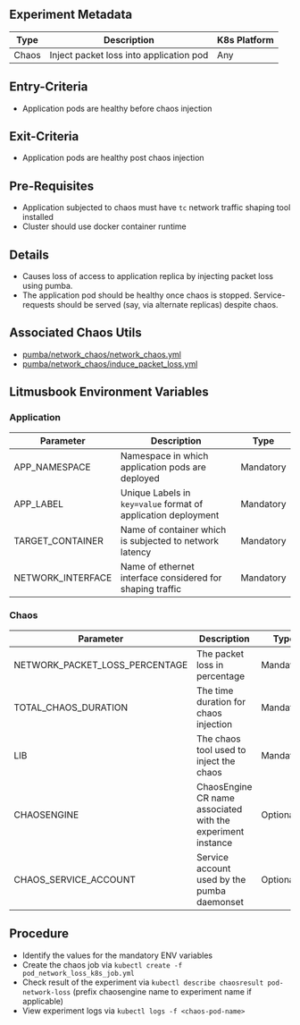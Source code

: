 ## Experiment Metadata

| Type  | Description                                                  | K8s Platform |
| ----- | ------------------------------------------------------------ | -------------|
| Chaos | Inject packet loss into application pod                      | Any          |

## Entry-Criteria

- Application pods are healthy before chaos injection

## Exit-Criteria

- Application pods are healthy post chaos injection

## Pre-Requisites

- Application subjected to chaos must have `tc` network traffic shaping tool installed
- Cluster should use docker container runtime	

## Details

- Causes loss of access to application replica by injecting packet loss using pumba.
- The application pod should be healthy once chaos is stopped. Service-requests should be served (say, via alternate replicas) despite chaos.

## Associated Chaos Utils

- [pumba/network_chaos/network_chaos.yml](/chaoslib/pumba/network_chaos/network_chaos.yml) 
- [pumba/network_chaos/induce_packet_loss.yml](/chaoslib/pumba/network_chaos/induce_packet_loss.yml)

## Litmusbook Environment Variables

### Application

| Parameter     | Description                                                  |Type|
| ------------- | ------------------------------------------------------------ |-----
| APP_NAMESPACE | Namespace in which application pods are deployed             |Mandatory
| APP_LABEL     | Unique Labels in `key=value` format of application deployment |Mandatory
| TARGET_CONTAINER | Name of container which is subjected to network latency   |Mandatory
| NETWORK_INTERFACE | Name of ethernet interface considered for shaping traffic|Mandatory

### Chaos 

| Parameter      | Description                           |Type|
| -------------- | ------------------------------------- |----
| NETWORK_PACKET_LOSS_PERCENTAGE  | The packet loss in percentage   |Mandatory
| TOTAL_CHAOS_DURATION | The time duration for chaos injection |Mandatory
| LIB            | The chaos tool used to inject the chaos | Mandatory
| CHAOSENGINE    | ChaosEngine CR name associated with the experiment instance |Optional
| CHAOS_SERVICE_ACCOUNT | Service account used by the pumba daemonset| Optional



## Procedure

- Identify the values for the mandatory ENV variables
- Create the chaos job via `kubectl create -f pod_network_loss_k8s_job.yml` 
- Check result of the experiment via `kubectl describe chaosresult pod-network-loss` (prefix chaosengine name to experiment name if applicable)
- View experiment logs  via `kubectl logs -f <chaos-pod-name>` 
